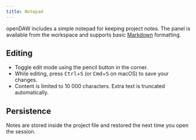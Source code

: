 ```yaml
---
title: Notepad
---
```


openDAW includes a simple notepad for keeping project notes. The panel is
available from the workspace and supports basic
[Markdown](../../../../app/studio/src/ui/Markdown.tsx) formatting.

## Editing

- Toggle edit mode using the pencil button in the corner.
- While editing, press <kbd>Ctrl</kbd>+<kbd>S</kbd> (or
  <kbd>Cmd</kbd>+<kbd>S</kbd> on macOS) to save your changes.
- Content is limited to 10&nbsp;000 characters. Extra text is truncated
  automatically.

## Persistence

Notes are stored inside the project file and restored the next time you open the
session.

